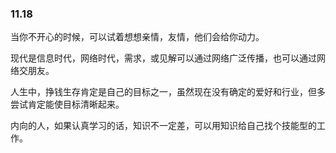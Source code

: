 ### 11.18

当你不开心的时候，可以试着想想亲情，友情，他们会给你动力。


现代是信息时代，网络时代，需求，或见解可以通过网络广泛传播，也可以通过网络交朋友。

人生中，挣钱生存肯定是自己的目标之一，虽然现在没有确定的爱好和行业，但多尝试肯定能使目标清晰起来。

内向的人，如果认真学习的话，知识不一定差，可以用知识给自己找个技能型的工作。